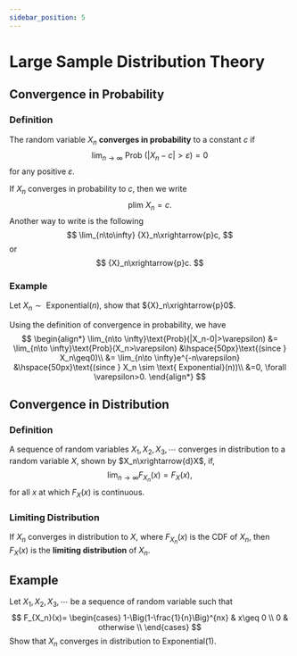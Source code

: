 ```yaml
---
sidebar_position: 5
---
```

# Large Sample Distribution Theory

## Convergence in Probability

### Definition
The random variable $X_n$ **converges in probability** to a constant $c$ if 
$$
\lim_{n\to \infty}\text{ Prob }(|X_n-c|>\varepsilon)=0
$$
for any positive $\varepsilon$.

If $X_n$ converges in probability to $c$, then we write
$$
\text{plim }X_n=c.
$$
Another way to write is the following
$$
\lim_{n\to\infty} {X}_n\xrightarrow{p}c,
$$
or
$$
{X}_n\xrightarrow{p}c.
$$

### Example
Let $X_n \sim \text{ Exponential}(n)$, show that ${X}_n\xrightarrow{p}0$.

Using the definition of convergence in probability, we have
$$
\begin{align*}
    \lim_{n\to \infty}\text{Prob}(|X_n-0|>\varepsilon) &= \lim_{n\to \infty}\text{Prob}(X_n>\varepsilon) &\hspace{50px}\text{(since } X_n\geq0)\\
    &= \lim_{n\to \infty}e^{-n\varepsilon} &\hspace{50px}\text{(since } X_n \sim \text{ Exponential}(n))\\
    &=0, \forall \varepsilon>0.
\end{align*}
$$

## Convergence in Distribution

### Definition

A sequence of random variables $X_1, X_2, X_3,\cdots$ converges in distribution to a random variable $X$, shown by $X_n\xrightarrow{d}X$, if,
$$
\lim_{n\to \infty}F_{X_n}(x)=F_X(x),
$$
for all $x$ at which $F_X(x)$ is continuous.

### Limiting Distribution

If $X_n$ converges in distribution to $X$, where $F_{X_n}(x)$ is the CDF of $X_n$, then $F_X(x)$ is the **limiting distribution** of $X_n$.

## Example
Let $X_1,X_2, X_3,\cdots$ be a sequence of random variable such that
$$
F_{X_n}(x)=
\begin{cases} 
      1-\Big(1-\frac{1}{n}\Big)^{nx} & x\geq 0 \\
      0 & otherwise \\ 
\end{cases}
$$
Show that $X_n$ converges in distribution to $\text{Exponential(1)}$.